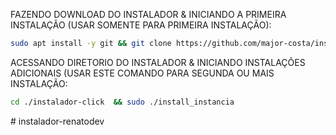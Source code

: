 FAZENDO DOWNLOAD DO INSTALADOR & INICIANDO A PRIMEIRA INSTALAÇÃO (USAR SOMENTE PARA PRIMEIRA INSTALAÇÃO):

```bash
sudo apt install -y git && git clone https://github.com/major-costa/instalador_whatickt_marco.git && sudo chmod -R 777 instalador-click  && cd instalador-click  && sudo ./install_primaria
```

ACESSANDO DIRETORIO DO INSTALADOR & INICIANDO INSTALAÇÕES ADICIONAIS (USAR ESTE COMANDO PARA SEGUNDA OU MAIS INSTALAÇÃO:
```bash
cd ./instalador-click  && sudo ./install_instancia
```
#   i n s t a l a d o r - r e n a t o d e v 
 
 
